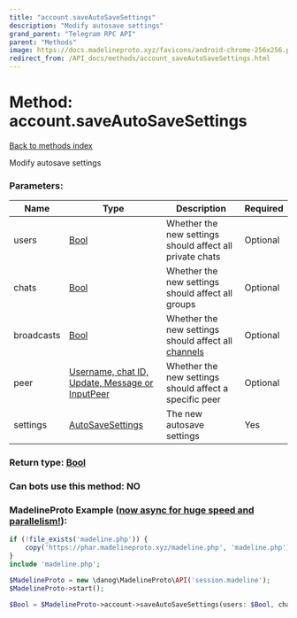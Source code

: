 ```yaml
---
title: "account.saveAutoSaveSettings"
description: "Modify autosave settings"
grand_parent: "Telegram RPC API"
parent: "Methods"
image: https://docs.madelineproto.xyz/favicons/android-chrome-256x256.png
redirect_from: /API_docs/methods/account_saveAutoSaveSettings.html
---
```

# Method: account.saveAutoSaveSettings
[Back to methods index](index.html)



Modify autosave settings

### Parameters:

| Name     |    Type       | Description | Required |
|----------|---------------|-------------|----------|
|users|[Bool](/API_docs/types/Bool.html) | Whether the new settings should affect all private chats | Optional|
|chats|[Bool](/API_docs/types/Bool.html) | Whether the new settings should affect all groups | Optional|
|broadcasts|[Bool](/API_docs/types/Bool.html) | Whether the new settings should affect all [channels](https://core.telegram.org/api/channel) | Optional|
|peer|[Username, chat ID, Update, Message or InputPeer](/API_docs/types/InputPeer.html) | Whether the new settings should affect a specific peer | Optional|
|settings|[AutoSaveSettings](/API_docs/types/AutoSaveSettings.html) | The new autosave settings | Yes|


### Return type: [Bool](/API_docs/types/Bool.html)

### Can bots use this method: **NO**


### MadelineProto Example ([now async for huge speed and parallelism!](https://docs.madelineproto.xyz/docs/ASYNC.html)):


```php
if (!file_exists('madeline.php')) {
    copy('https://phar.madelineproto.xyz/madeline.php', 'madeline.php');
}
include 'madeline.php';

$MadelineProto = new \danog\MadelineProto\API('session.madeline');
$MadelineProto->start();

$Bool = $MadelineProto->account->saveAutoSaveSettings(users: $Bool, chats: $Bool, broadcasts: $Bool, peer: $InputPeer, settings: $AutoSaveSettings, );
```

